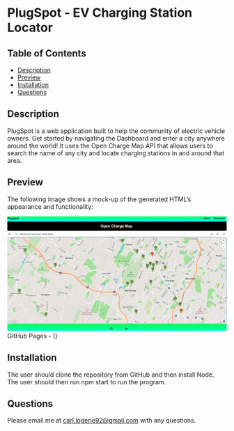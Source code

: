 # PlugSpot - EV Charging Station Locator

## Table of Contents
* [Description](#description)
* [Preview](#preview)
* [Installation](#installation)
* [Questions](#questions)

## Description

PlugSpot is a web application built to help the community of electric vehicle owners. Get started by navigating the Dashboard and enter a city anywhere around the world! It uses the Open Charge Map API that allows users to search the name of any city and locate charging stations in and around that area.

## Preview

The following image shows a mock-up of the generated HTML’s appearance and functionality:

![Charging station locations are pinned on map.](./src/images/plugspot.png)
<br>
GitHub Pages - ()

## Installation 
The user should clone the repository from GitHub and then install Node. The user should then run npm start to run the program.   

## Questions
Please email me at carl.logerie92@gmail.com with any questions.

